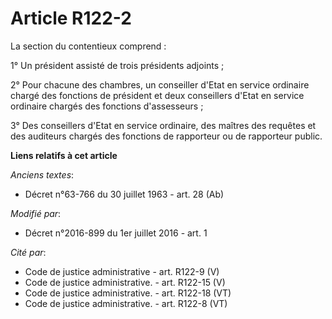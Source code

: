 # Article R122-2

La section du contentieux comprend : 

1° Un président assisté de trois présidents adjoints ; 

2° Pour chacune des chambres, un conseiller d'Etat en service ordinaire chargé des fonctions de président et deux conseillers
d'Etat en service ordinaire chargés des fonctions d'assesseurs ; 

3° Des conseillers d'Etat en service ordinaire, des maîtres des requêtes et des auditeurs chargés des fonctions de rapporteur
ou de rapporteur public.

**Liens relatifs à cet article**

_Anciens textes_:

  - Décret n°63-766 du 30 juillet 1963 - art. 28 (Ab)

_Modifié par_:

  - Décret n°2016-899 du 1er juillet 2016 - art. 1

_Cité par_:

  - Code de justice administrative - art. R122-9 (V)
  - Code de justice administrative. - art. R122-15 (V)
  - Code de justice administrative. - art. R122-18 (VT)
  - Code de justice administrative. - art. R122-8 (VT)
